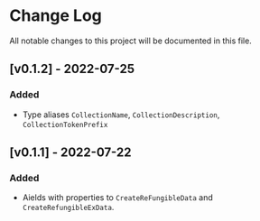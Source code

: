 # Change Log

All notable changes to this project will be documented in this file.


## [v0.1.2] - 2022-07-25
### Added
- Type aliases `CollectionName`, `CollectionDescription`, `CollectionTokenPrefix`
## [v0.1.1] - 2022-07-22
### Added
- Аields with properties to `CreateReFungibleData` and `CreateRefungibleExData`.
